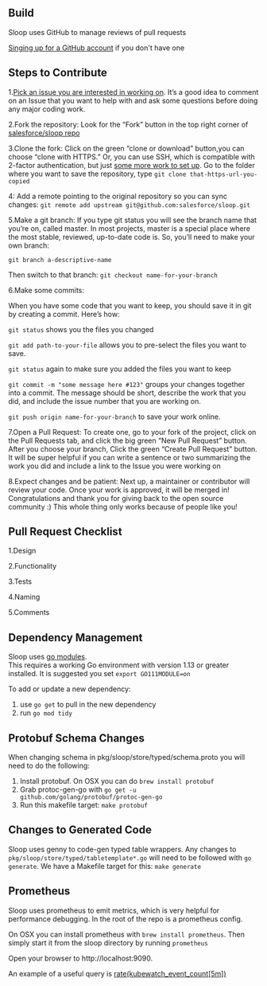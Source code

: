 ## Build

Sloop uses GitHub to manage reviews of pull requests

[Singing up for a GitHub account](https://docs.github.com/en/github/getting-started-with-github/signing-up-for-a-new-github-account) if you don't have one



## Steps to Contribute

1.[Pick an issue you are interested in working on](https://github.com/salesforce/sloop/issues).
It’s a good idea to comment on an Issue that you want to help with and ask some questions before doing any major coding work.

2.Fork the repository: Look for the “Fork” button in the top right corner of [salesforce/sloop repo](https://github.com/salesforce/sloop)

3.Clone the fork: Click on the green “clone or download” button,you can choose “clone with HTTPS.” Or, you can use SSH, which is compatible with 2-factor authentication, but just [some more work to set up](https://docs.github.com/en/github/authenticating-to-github/connecting-to-github-with-ssh).
Go to the folder where you want to save the repository, type `git clone that-https-url-you-copied`

4: Add a remote pointing to the original repository so you can sync changes: `git remote add upstream git@github.com:salesforce/sloop.git`


5.Make a git branch: If you type git status you will see the branch name that you’re on, called master. In most projects, master is a special place where the most stable, reviewed, up-to-date code is. So, you’ll need to make your own branch: 

`git branch a-descriptive-name`

Then switch to that branch:
`git checkout name-for-your-branch`

6.Make some commits:

When you have some code that you want to keep, you should save it in git by creating a commit. Here’s how:

`git status` shows you the files you changed

`git add path-to-your-file` allows you to pre-select the files you want to save.

`git status` again to make sure you added the files you want to keep

`git commit -m "some message here #123"` groups your changes together into a commit. The message should be short, describe the work that you did, and include the issue number that you are working on.

`git push origin name-for-your-branch` to save your work online.

7.Open a Pull Request: To create one, go to your fork of the project, click on the Pull Requests tab, and click the big green “New Pull Request” button. After you choose your branch,
   Click the green “Create Pull Request” button. It will be super helpful if you can write a sentence or two summarizing the work you did and include a link to the Issue you were working on

8.Expect changes and be patient: Next up, a maintainer or contributor will review your code. Once your work is approved, it will be merged in!
Congratulations and thank you for giving back to the open source community :) This whole thing only works because of people like you!



## Pull Request Checklist
1.Design

2.Functionality

3.Tests

4.Naming

5.Comments

## Dependency Management

Sloop uses [go modules](https://golang.org/cmd/go/#hdr-Modules__module_versions__and_more).  
This requires a working Go environment with version 1.13 or greater installed.
It is suggested you set `export GO111MODULE=on`

To add or update a new dependency:

1. use `go get` to pull in the new dependency
1. run `go mod tidy`

## Protobuf Schema Changes

When changing schema in pkg/sloop/store/typed/schema.proto you will need to do the following:

1. Install protobuf.  On OSX you can do `brew install protobuf`
1. Grab protoc-gen-go with `go get -u github.com/golang/protobuf/protoc-gen-go`
1. Run this makefile target: `make protobuf`

## Changes to Generated Code

Sloop uses genny to code-gen typed table wrappers.  Any changes to `pkg/sloop/store/typed/tabletemplate*.go` will need 
to be followed with `go generate`.  We have a Makefile target for this: `make generate`

## Prometheus

Sloop uses prometheus to emit metrics, which is very helpful for performance debugging.  In the root of the repo is a prometheus config.

On OSX you can install prometheus with `brew install prometheus`.  Then simply start it from the sloop directory by running `prometheus`

Open your browser to http://localhost:9090.  
 
An example of a useful query is [rate(kubewatch_event_count[5m])](http://localhost:9090/graph?g0.range_input=1h&g0.expr=rate(kubewatch_event_count%5B1m%5D)&g0.tab=0)
